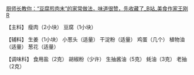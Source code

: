 [厨师长教你：“豆腐煎肉末”的家常做法，味道很赞，先收藏了_B站_美食作家王刚R](https://www.bilibili.com/video/BV1T5411W7oV/)

【主料】
瘦肉（2小块）
豆腐（1小块）

【辅料】
生姜（1小块）
小葱头（适量）
干淀粉（适量）
鸡蛋（几个）
植物油（适量）
葱花（适量）

【调味料】
食用盐（2克）
胡椒粉（少许）
生抽酱油（5克）
蚝油（3克）
老抽（2克）
